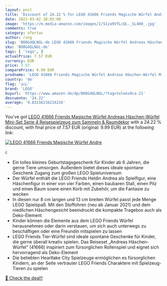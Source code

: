 ```yaml
---
layout: post
title: 'Discount of 24.22 % for LEGO 41666 Friends Magische Würfel Andre'
date: 2021-03-02 18:03:00
image: 'https://m.media-amazon.com/images/I/51za9VfLcQL._SL400_.jpg'
comments: true
category: ofertas
author: ring
slug: 'B08G4QLNGL-de LEGO 41666 Friends Magische Würfel Andreas Häschen-Würfel...'
sku: 'B08G4QLNGL-de'
tags: [ 'lego', ]
actualPrice: 7.57 EUR
currency: EUR
price: 7.57
comparePrice: 9.99 EUR
prodname: 'LEGO 41666 Friends Magische Würfel Andreas Häschen-Würfel Mini-Set Serie 4  Reisespielzeug zum Sammeln & Raumdekor'
country: 'de'
flag: '🇩🇪'
brand: 'LEGO'
buyurl: 'https://www.amazon.de/dp/B08G4QLNGL/?tag=tolees0ca-21'
descuento: '24.22'
average: '9.83216216216216'
---
```


You've got [LEGO 41666 Friends Magische Würfel Andreas Häschen-Würfel Mini-Set Serie 4  Reisespielzeug zum Sammeln & Raumdekor](https://www.amazon.de/dp/B08G4QLNGL/?tag=tolees0ca-21) with a  24.22 % discount, with final price of 7.57 EUR (original: 9.99 EUR) at the following link:

[![LEGO 41666 Friends Magische Würfel Andre](https://m.media-amazon.com/images/I/51za9VfLcQL._SL400_.jpg)](https://www.amazon.de/dp/B08G4QLNGL/?tag=tolees0ca-21)

ℹ️:

- Ein tolles kleines Geburtstagsgeschenk für Kinder ab 6 Jahren, die gerne Tiere umsorgen. Außerdem bietet dieses ideale spontane Geschenk Zugang zum großen LEGO Spieluniversum
- Der Würfel enthält die LEGO Friends Heldin Andrea als Spielfigur, eine Häschenfigur in einer von vier Farben, einen baubaren Stall, einen Pilz und einen Baum sowie einen Korb mit Zubehör, um die Fantasie zu wecken
- In diesen nur 8 cm langen und 13 cm breiten Würfel passt jede Menge LEGO Spielspaß. Mit den Stoffohren (neu ab Januar 2021) und dem niedlichen Häschengesicht beeindruckt die kompakte Tragebox auch als Deko-Element
- Kinder können die Elemente aus dem LEGO Friends Würfel herausnehmen oder darin verstauen, um sich auch unterwegs zu beschäftigen oder eine Freundin mitspielen zu lassen
- LEGO Friends Tier-Würfel sind ideale spontane Geschenke für Kinder, die gerne überall kreativ spielen. Das Reiseset „Andreas Häschen-Würfel“ (41666) inspiriert zum fürsorglichen Rollenspiel und eignet sich hervorragend als Deko-Element
- Die beliebten Heartlake City Spielzeuge ermöglichen es fürsorglichen Kindern, an der Seite vertrauter LEGO Friends Charaktere mit Spielzeug-Tieren zu spielen

[🛒 Check the deal!!](https://www.amazon.de/dp/B08G4QLNGL/?tag=tolees0ca-21)
